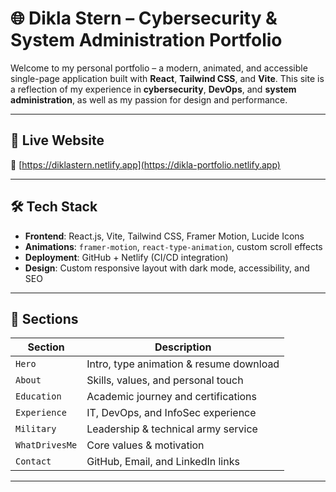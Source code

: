 # 🌐 Dikla Stern – Cybersecurity & System Administration Portfolio


Welcome to my personal portfolio – a modern, animated, and accessible single-page application built with **React**, **Tailwind CSS**, and **Vite**. This site is a reflection of my experience in **cybersecurity**, **DevOps**, and **system administration**, as well as my passion for design and performance.

---

## 🚀 Live Website

🔗 [https://diklastern.netlify.app](https://dikla-portfolio.netlify.app)

---


## 🛠️ Tech Stack

- **Frontend**: React.js, Vite, Tailwind CSS, Framer Motion, Lucide Icons
- **Animations**: `framer-motion`, `react-type-animation`, custom scroll effects
- **Deployment**: GitHub + Netlify (CI/CD integration)
- **Design**: Custom responsive layout with dark mode, accessibility, and SEO

---

## 📂 Sections

| Section         | Description |
|----------------|-------------|
| `Hero`         | Intro, type animation & resume download |
| `About`        | Skills, values, and personal touch |
| `Education`    | Academic journey and certifications |
| `Experience`   | IT, DevOps, and InfoSec experience |
| `Military`     | Leadership & technical army service |
| `WhatDrivesMe` | Core values & motivation |
| `Contact`      | GitHub, Email, and LinkedIn links |

---


